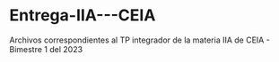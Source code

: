 # Entrega-IIA---CEIA
Archivos correspondientes al TP integrador de la materia IIA de CEIA - Bimestre 1 del 2023
